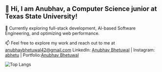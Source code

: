 ## 👋 Hi, I am Anubhav, a Computer Science junior at Texas State University!

🌱 Currently exploring full-stack development, AI-based Software Engineering, and optimizing web performance.

📫 Feel free to explore my work and reach out to me at anubhavbhetuwal42@gmail.com 
LinkedIn: [Anubhav Bhetuwal](https://www.linkedin.com/in/anubhav-bhetuwal/) | Instagram: [abhetu](http://instagram.com/abhetu) | Portfolio:[Anubhav Bhetuwal](https://abhetu.github.io/Myportfolio/) <br>


![Top Langs](https://github-readme-stats.vercel.app/api/top-langs/?username=abhetu&layout=compact)

